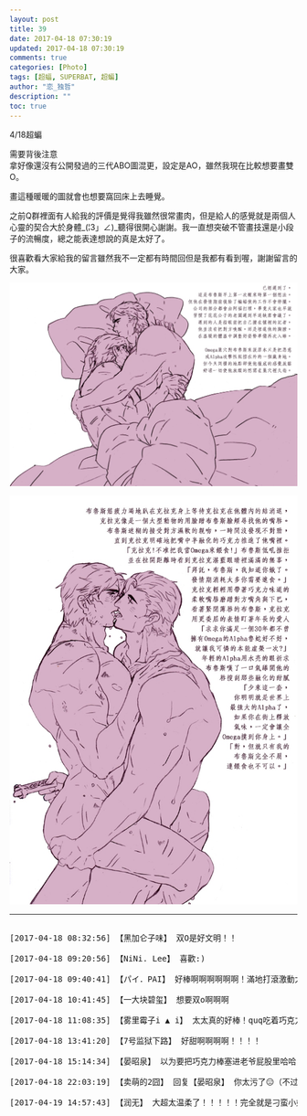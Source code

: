 ```yaml
---
layout: post
title: 39
date: 2017-04-18 07:30:19
updated: 2017-04-18 07:30:19
comments: true
categories: [Photo]
tags: [超蝠, SUPERBAT, 超蝙]
author: "恋_独哲"
description: ""
toc: true
---
```


<p>4/18超蝙</p> 
<p>需要背後注意<br />拿好像還沒有公開發過的三代ABO圖混更，設定是AO，雖然我現在比較想要畫雙O。<br /></p> 
<p>畫這種暖暖的圖就會也想要窩回床上去睡覺。</p> 
<p>之前Q群裡面有人給我的評價是覺得我雖然很常畫肉，但是給人的感覺就是兩個人心靈的契合大於身體_(&brvbar;3」∠)_聽得很開心謝謝。我一直想突破不管畫技還是小段子的流暢度，總之能表達想說的真是太好了。&nbsp;<br /></p> 
<p>很喜歡看大家給我的留言雖然我不一定都有時間回但是我都有看到喔，謝謝留言的大家。</p>

![](https://raw.githubusercontent.com/alicewish/maple50821/master/img_YW5MWVN1NEpoZFY5MlpnNEQrRG9veE50bkh0Q3NxNzRYa3hwbTFLQlpDY2Jtc1hxcmQ2QjR3PT0.jpg)

![](https://raw.githubusercontent.com/alicewish/maple50821/master/img_YW5MWVN1NEpoZFY5MlpnNEQrRG9veU1yZ2MvcDA3OEo1SXZJMWJlRlA1VFZJOHJLaVRIdFhnPT0.jpg)

---

<pre>

[2017-04-18 08:32:56] 【黑加仑子味】 双O是好文明！！

[2017-04-18 09:20:56] 【NiNi. Lee】 喜歡:)

[2017-04-18 09:40:41] 【パイ．PAI】 好棒啊啊啊啊啊啊！滿地打滾激動大叫！亨超本蝙的ao啊wwwww(太開心興奮

[2017-04-18 10:41:45] 【一大块碧玺】 想要双o啊啊啊

[2017-04-18 11:08:35] 【雾里霉子i ▲ i】 太太真的好棒！quq吃着巧克力看更新好甜好甜！

[2017-04-18 13:41:20] 【7号监狱下路】 好甜啊啊啊啊！！！！

[2017-04-18 15:14:34] 【晏昭泉】 以为要把巧克力棒塞进老爷屁股里哈哈

[2017-04-18 22:03:19] 【卖萌的2囧】 回复【晏昭泉】 你太污了😑（不过我喜欢哈哈哈哈哈

[2017-04-19 14:57:43] 【润无】 大超太温柔了！！！！！完全就是刁蛮小娇妻和宠溺忠犬公的模式！！！！！(我的布鲁斯不论多少岁都是娇俏小公举，不服憋着，好好好是大超你的你的)老爷的执拗真可爱(垃圾式微笑)

</pre>